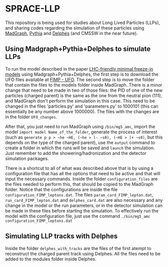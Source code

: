 # SPRACE-LLP

This repository is being used for studies about Long Lived Particles (LLPs), and sharing codes regarding the simulation of these particles using [MadGraph](https://arxiv.org/abs/1405.0301), [Pythia](https://arxiv.org/abs/1410.3012) and [Delphes](https://arxiv.org/abs/1307.6346) (and CMSSW in the near future).

## Using Madgraph+Pythia+Delphes to simulate LLPs

To run the model described in the paper [LHC-friendly minimal freeze-in models](https://arxiv.org/abs/1811.05478) using Madgraph+Pythia+Delphes, the first step is to download the UFO files available at [FIMP - UFO](http://feynrules.irmp.ucl.ac.be/wiki/FICPLHC). The second step is to move the folder that contain the files to the models folder inside MadGraph. There is a minor change that need to be made in two of those files: the PID of one of the new particles (charged parent) is the same as the one from the neutral pion (111), and MadGraph don't perform the simulation in this case. This need to be changed in the files 'particles.py' and 'parameters.py' to 1000101 (this can essentially be any number above 1000000). The files with the changes are in the folder `UFO_changes`.

After that, you just need to run MadGraph using `/bin/mg5_amc`, import the model `import model Name_of_the_folder`, generate the process of interest (such as `generate p p > ~he ~HE, (~he > l- ~s0), (~HE > l+ ~s0)`, but this depends on the type of the charged parent), use the `output` command to create a folder in which the runs will be saved and `launch` the simulation. Just remember to add the showering/hadronization and the detector simulation packages.

There is a shortcut to all of what was described above that is by using a configuration file that has all the options that need to be active and that will input the necessary commands. Inside the folder `configuration_files` are the files needed to perform this, that should be copied to the MadGraph folder. Notice that the configurations are inside the file `configuration_FIMP_leptons.dat`. The files `param_card_FIMP_lepton.dat`, `run_card_FIMP_lepton.dat` and `delphes_card.dat` are also necessary and any change in the model or the run parameters, or in the detector simulation can be made in these files before starting the simulation. To effectively run the model with the configuration file, just use the command `./bin/mg5_amc configuration_FIMP_leptons.dat`

## Simulating LLP tracks with Delphes

Inside the folder `delphes_with_tracks` are the files of the first atempt to reconstruct the charged parent track using Delphes. All the files need to be added to the modules folder inside Delphes.
